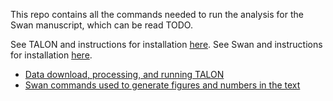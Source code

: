 This repo contains all the commands needed to run the analysis for the Swan manuscript, which can be read TODO.

See TALON and instructions for installation [here](https://github.com/mortazavilab/TALON).
See Swan and instructions for installation [here](https://github.com/fairliereese/swan_vis).

* [Data download, processing, and running TALON](https://github.com/fairliereese/swan_paper/tree/master/data_processing)
* [Swan commands used to generate figures and numbers in the text](https://github.com/fairliereese/swan_paper/blob/master/swan/swan_driver.ipynb)
